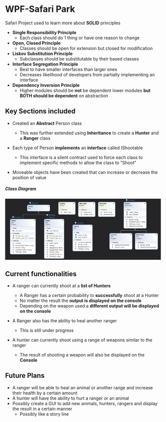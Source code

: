 # WPF-Safari Park
Safari Project used to learn more about **SOLID** principles

* **Single Responsibility Principle**
  * Each class should do 1 thing or have one reason to change
* **Open, Closed Principle**
  * Classes should be open for extension but closed for modification
* **Liskov Substitution Principle**
  * Subclasses should be substitutable by their based classes
* **Interface Segregation Principle**
  * Best to have smaller interfaces than larger ones
  * Decreases likelihood of developers from partially implementing an interface
* **Dependency Inversion Principle**
  * Higher modules should be **not** be dependent lower modules **but BOTH should be dependent** on abstraction 





## Key Sections included

* Created an **Abstract** Person class
  - This was further extended using **Inheritance** to create a **Hunter** and a **Ranger** class
* Each type of Person **implements** an **interface** called IShootable
  - This interface is a silent contract used to force each class to implement specific methods to allow the class to "Shoot"

* Moveable objects have been created that can increase or decrease the position of value 

##### Class Diagram

![Class Diagram](https://github.com/sarkerJ/WPF-SafariPark/blob/main/Images/Class%20Diagram.JPG)



## Current functionalities

* A ranger can currently shoot at a **list of Hunters**
  -  A Ranger has a certain probability to **successfully** shoot at a Hunter
  - No matter the result the **output is displayed on the console**
  - Depending on the weapon used a **different output will be displayed on the console**
* A Ranger also has the ability to heal another ranger
  * This is still under progress

* A hunter can currently shoot using a range of weapons similar to the ranger
  * The result of shooting a weapon will also be displayed on the **Console**





## Future Plans

* A ranger will be able to heal an animal or another range and increase their health by a certain amount
* A hunter will have the ability to hurt a ranger or an animal
* Possibly create a GUI to add new animals, hunters, rangers and display the result in a certain manner
  * Possibly like a story line